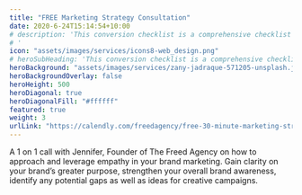 ```yaml
---
title: "FREE Marketing Strategy Consultation"
date: 2020-6-24T15:14:54+10:00
# description: 'This conversion checklist is a comprehensive checklist for ecommerce business.<br> Use this list to ensure customers have a smooth shopping experience and have all the information they need to make a purchase. 
# '
icon: "assets/images/services/icons8-web_design.png"
# heroSubHeading: 'This conversion checklist is a comprehensive checklist for ecommerce business.<br> Use this list to ensure customers have a smooth shopping experience and have all the information they need to make a purchase. '
heroBackground: "assets/images/services/zany-jadraque-571205-unsplash.jpg"
heroBackgroundOverlay: false
heroHeight: 500
heroDiagonal: true
heroDiagonalFill: "#ffffff"
featured: true
weight: 3
urlLink: "https://calendly.com/freedagency/free-30-minute-marketing-strategy-advice-call?month=2020-07"
---
```


A 1 on 1 call with Jennifer, Founder of The Freed Agency on how to approach and leverage empathy in your brand marketing. Gain clarity on your brand’s greater purpose, strengthen your overall brand awareness, identify any potential gaps as well as ideas for creative campaigns.
